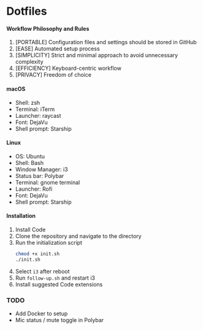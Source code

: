 # Dotfiles

#### Workflow Philosophy and Rules

1. [PORTABLE] Configuration files and settings should be stored in GitHub 
2. [EASE] Automated setup process 
3. [SIMPLICITY] Strict and minimal approach to avoid unnecessary complexity
4. [EFFICIENCY] Keyboard-centric workflow 
5. [PRIVACY] Freedom of choice

#### macOS

- Shell: zsh
- Terminal: iTerm
- Launcher: raycast
- Font: DejaVu
- Shell prompt: Starship

#### Linux 

- OS: Ubuntu
- Shell: Bash
- Window Manager: i3
- Status bar: Polybar
- Terminal: gnome terminal
- Launcher: Rofi
- Font: DejaVu
- Shell prompt: Starship

#### Installation

1. Install Code
2. Clone the repository and navigate to the directory
3. Run the initialization script
    ```bash
    chmod +x init.sh
    ./init.sh
    ```
4. Select `i3` after reboot
5. Run `follow-up.sh` and restart i3
6. Install suggested Code extensions


### TODO
- Add Docker to setup
- Mic status / mute toggle in Polybar